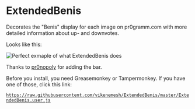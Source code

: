# ExtendedBenis

Decorates the "Benis" display for each image on pr0gramm.com with more detailed information about up- and downvotes.

Looks like this:

![Perfect exmaple of what ExtendedBenis does](https://camo.githubusercontent.com/59d9274e802282adcb1ad039784b05f7d6cf0ef6/68747470733a2f2f692e696d6775722e636f6d2f4c566f597956692e706e67)

Thanks to [pr0nopoly](https://github.com/pr0nopoly) for adding the bar.

Before you install, you need Greasemonkey or Tampermonkey. If you have one of those, click this link:

[`https://raw.githubusercontent.com/vikenemesh/ExtendedBenis/master/ExtendedBenis.user.js`](https://raw.githubusercontent.com/vikenemesh/ExtendedBenis/master/ExtendedBenis.user.js)